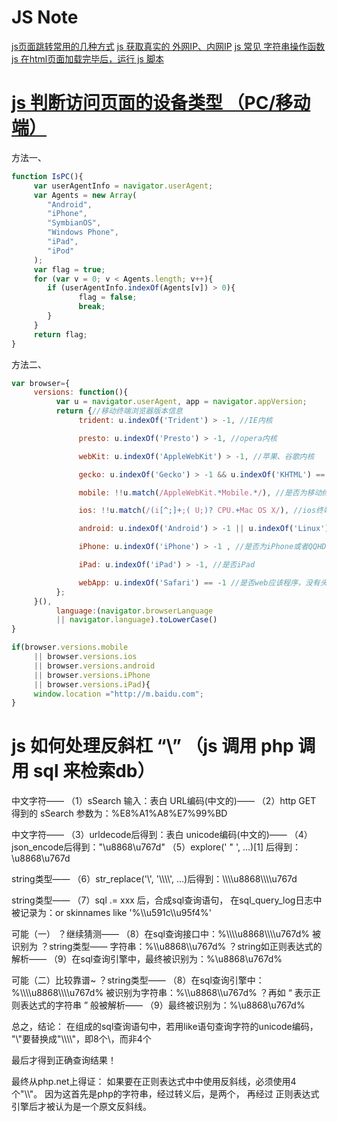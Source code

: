 # JS Note

[js页面跳转常用的几种方式](http://www.jb51.net/article/25403.htm)
[js 获取真实的 外网IP、内网IP](https://www.giuem.com/js-get-ip/)
[js 常见 字符串操作函数](http://web.jobbole.com/82334/)
[js 在html页面加载完毕后，运行 js 脚本](http://www.jb51.net/article/51140.htm)

# [js 判断访问页面的设备类型 （PC/移动端）](http://www.cnblogs.com/lostyu/p/3164360.html)

方法一、
``` javascript
function IsPC(){
     var userAgentInfo = navigator.userAgent;
     var Agents = new Array(
        "Android",
        "iPhone",
        "SymbianOS",
        "Windows Phone",
        "iPad",
        "iPod"
     );
     var flag = true;
     for (var v = 0; v < Agents.length; v++){
        if (userAgentInfo.indexOf(Agents[v]) > 0){
               flag = false;
               break;
        }
     }
     return flag;
}
```

方法二、
``` javascript
var browser={
     versions: function(){
          var u = navigator.userAgent, app = navigator.appVersion;
          return {//移动终端浏览器版本信息
               trident: u.indexOf('Trident') > -1, //IE内核

               presto: u.indexOf('Presto') > -1, //opera内核

               webKit: u.indexOf('AppleWebKit') > -1, //苹果、谷歌内核

               gecko: u.indexOf('Gecko') > -1 && u.indexOf('KHTML') == -1, //火狐内核

               mobile: !!u.match(/AppleWebKit.*Mobile.*/), //是否为移动终端

               ios: !!u.match(/(i[^;]+;( U;)? CPU.+Mac OS X/), //ios终端

               android: u.indexOf('Android') > -1 || u.indexOf('Linux') > -1, //android终端或者uc浏览器

               iPhone: u.indexOf('iPhone') > -1 , //是否为iPhone或者QQHD浏览器

               iPad: u.indexOf('iPad') > -1, //是否iPad

               webApp: u.indexOf('Safari') == -1 //是否web应该程序，没有头部与底部
          };
     }(),
          language:(navigator.browserLanguage
          || navigator.language).toLowerCase()
}

if(browser.versions.mobile
     || browser.versions.ios
     || browser.versions.android
     || browser.versions.iPhone
     || browser.versions.iPad){
     window.location ="http://m.baidu.com";
}
```

# js 如何处理反斜杠 “\” （js 调用 php 调用 sql 来检索db）

中文字符——
          （1）sSearch 输入：表白
URL编码(中文的)——
          （2）http GET 得到的 sSearch 参数为：%E8%A1%A8%E7%99%BD

中文字符——
          （3）urldecode后得到：表白
unicode编码(中文的)——
          （4）json_encode后得到："\u8868\u767d"
          （5）explore(' " ', ...)[1] 后得到：\u8868\u767d

string类型——
          （6）str_replace('\\', '\\\\\\\\', ...)后得到：\\\\\\\\u8868\\\\\\\\u767d

string类型——
          （7）sql .= xxx 后，合成sql查询语句，
                  在sql_query_log日志中被记录为：or  skinnames like '%\\\\u591c\\\\u95f4%'

可能（一）
？继续猜测——
          （8）在sql查询接口中：%\\\\\\\\u8868\\\\\\\\u767d% 被识别为
？string类型——
                    字符串：%\\\\u8868\\\\u767d%
？string如正则表达式的解析——
          （9）在sql查询引擎中，最终被识别为：%\\u8868\\u767d%

可能（二）比较靠谱~
？string类型——
          （8）在sql查询引擎中：%\\\\\\\\u8868\\\\\\\\u767d%
                    被识别为字符串：%\\\\u8868\\\\u767d%
？再如 “ 表示正则表达式的字符串 ” 般被解析——
          （9）最终被识别为：%\\u8868\\u767d%

总之，结论：
          在组成的sql查询语句中，若用like语句查询字符的unicode编码，
          "\\"要替换成"\\\\\\\\"，即8个\，而非4个

最后才得到正确查询结果！

最终从php.net上得证：
如果要在正则表达式中中使用反斜线，必须使用4个"\\\\"。
因为这首先是php的字符串，经过转义后，是两个，
再经过 正则表达式引擎后才被认为是一个原文反斜线。
